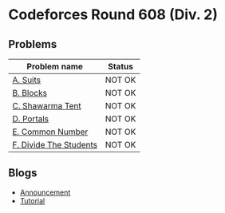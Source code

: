 # Codeforces Round 608 (Div. 2)

## Problems

|Problem name|Status|
|------------|---------|
| [A. Suits](problems/A._Suits.md)|NOT OK|
| [B. Blocks](problems/B._Blocks.md)|NOT OK|
| [C. Shawarma Tent](problems/C._Shawarma_Tent.md)|NOT OK|
| [D. Portals](problems/D._Portals.md)|NOT OK|
| [E. Common Number](problems/E._Common_Number.md)|NOT OK|
| [F. Divide The Students](problems/F._Divide_The_Students.md)|NOT OK|
## Blogs

- [Announcement](blogs/Announcement.md)
- [Tutorial](blogs/Tutorial.md)

